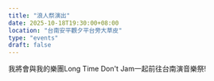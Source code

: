```yaml
---
title: "浪人祭演出"
date: 2025-10-18T19:30:00+08:00
location: "台南安平觀夕平台旁大草皮"
type: "events"
draft: false
---
```


我將會與我的樂團Long Time Don't Jam一起前往台南演音樂祭!